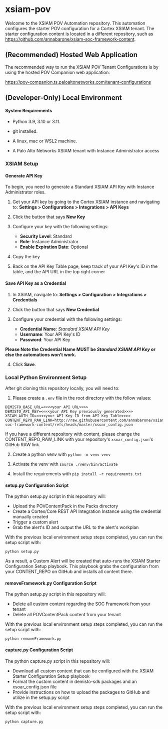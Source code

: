 # xsiam-pov

Welcome to the XSIAM POV Automation repository. This automation configures the starter POV configuration for a
Cortex XSIAM tenant. The starter configuration content is located in a different repository, such as 
https://github.com/annabarone/xsiam-soc-framework-content.


## (Recommended) Hosted Web Application

The recommended way to run the XSIAM POV Tenant Configurations is by using the hosted POV Companion web application:

https://pov-companion.ts.paloaltonetworks.com/tenant-configurations


## (Developer-Only) Local Environment

#### System Requirements 

* Python 3.9, 3.10 or 3.11.

* git installed.

* A linux, mac or WSL2 machine.

* A Palo Alto Networks XSIAM tenant with Instance Administrator access

### XSIAM Setup

#### Generate API Key

To begin, you need to generate a Standard XSIAM API Key with Instance Administrator roles. 

1. Get your API key by going to the Cortex XSIAM instance and navigating to:
        **Settings > Configurations > Integrations > API Keys**

2. Click the button that says **New Key**

3. Configure your key with the following settings: 

    * **Security Level**: Standard
    * **Role**: Instance Administrator
    * **Enable Expiration Date**: Optional

4. Copy the key

5. Back on the API Key Table page, keep track of your API Key's ID in the table, and the API URL in the top right corner


#### Save API Key as a Credential 

1. In XSIAM, navigate to: 
        **Settings > Configuration > Integrations > Credentials**

2. Click the button that says **New Credential**

3. Configure your credential with the following settings: 

   * **Credential Name**: _Standard XSIAM API Key_
   * **Username**: Your API Key's ID
   * **Password**: Your API Key

**Please Note the Credential Name MUST be _Standard XSIAM API Key_ or else the automations won't work.**

4. Click **Save**.


### Local Python Environment Setup

After git cloning this repository locally, you will need to:

1. Please create a `.env` file in the root directory with the follow values: 

```shell
DEMISTO_BASE_URL=<<<<your API URL>>>>
DEMISTO_API_KEY=<<<<your API Key previously generated>>>>
XSIAM_AUTH_ID=<<<<your API Key ID from API Key Table>>>>
CONTENT_REPO_RAW_LINK=http://raw.githubusercontent.com/annabarone/xsiam-soc-framework-content/refs/heads/master/xsoar_config.json
```

If you have a different repository with content, please change the CONTENT_REPO_RAW_LINK with your repository's 
`xsoar_config.json`'s GitHub RAW link.

2. Create a python venv with `python -m venv venv`

3. Activate the venv with `source ./venv/bin/activate`

4. Install the requirements with `pip install -r requirements.txt`

#### setup.py Configuration Script

The python setup.py script in this repository will:

* Upload the POVContentPack in the Packs directory 
* Create a Cortex/Core REST API Integration Instance using the credential manually created 
* Trigger a custom alert 
* Grab the alert's ID and output the URL to the alert's workplan

With the previous local environment setup steps completed, you can run the setup script with: 

```shell
python setup.py
```

As a result, a Custom Alert will be created that auto-runs the XSIAM Starter Configuration Setup playbook. This playbook
grabs the configuration from your CONTENT_REPO on GitHub and installs all content there. 


#### removeFramework.py Configuration Script

The python setup.py script in this repository will:

* Delete all custom content regarding the SOC Framework from your tenant
* Delete all POVContentPack content from your tenant 

With the previous local environment setup steps completed, you can run the setup script with: 

```shell
python removeFramework.py
```


#### capture.py Configuration Script

The python capture.py script in this repository will:

* Download all custom content that can be configured with the XSIAM Starter Configuration Setup playbook 
* Format the custom content in demisto-sdk packages and an xsoar_config.json file
* Provide instructions on how to upload the packages to GitHub and utilize in the setup.py script

With the previous local environment setup steps completed, you can run the setup script with: 

```shell
python capture.py
```
